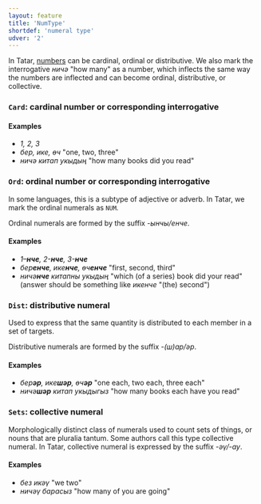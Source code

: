 ```yaml
---
layout: feature
title: 'NumType'
shortdef: 'numeral type'
udver: '2'
---
```


In Tatar, [numbers](tt-pos/NUM) can be cardinal, ordinal or distributive.
We also mark the interrogative _ничә_ "how many" as a number,
which inflects the same way the numbers are inflected and can become ordinal, distributive, or collective.

### <a name="Card">`Card`</a>: cardinal number or corresponding interrogative

#### Examples

* _1, 2, 3_
* _бер, ике, өч_  "one, two, three"
* _ничә китап укыдың_ "how many books did you read"

### <a name="Ord">`Ord`</a>: ordinal number or corresponding interrogative

In some languages, this is a subtype of adjective or adverb.
In Tatar, we mark the ordinal numerals as `NUM`.

Ordinal numerals are formed by the suffix _-ынчы/енче_.

#### Examples

* _1–<b>нче</b>, 2-<b>нче</b>, 3-<b>нче</b>_
* _бер<b>енче</b>, ике<b>нче</b>, өч<b>енче</b>_  "first, second, third"
* _ничә<b>нче</b> китапны укыдың_ "which (of a series) book did your read" (answer should be something like _икенче_ "(the) second")

### <a name="Dist">`Dist`</a>: distributive numeral

Used to express that the same quantity is distributed to each member in a set of targets.

Distributive numerals are formed by the suffix _-(ш)ар/әр_.

#### Examples

* _бер<b>әр</b>, ике<b>шәр</b>, өч<b>әр</b>_  "one each, two each, three each"
* _ничә<b>шәр</b> китап укыдыгыз_ "how many books each have you read"

### <a name="Sets">`Sets`</a>: collective numeral

Morphologically distinct class of numerals used to count sets of things, or nouns that are pluralia tantum. Some authors call this type collective numeral.
In Tatar, collective numeral is expressed by the suffix _-әү/-ау_.

#### Examples

* _без икәү_ "we two"
* _ничәү барасыз_ "how many of you are going"
<!-- Interlanguage links updated So kvě 14 19:02:27 CEST 2022 -->
